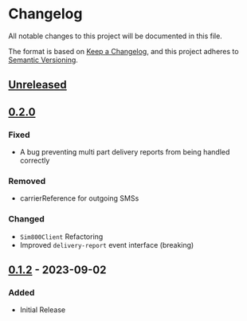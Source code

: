 # Changelog

All notable changes to this project will be documented in this file.

The format is based on [Keep a Changelog](https://keepachangelog.com/en/1.0.0/),
and this project adheres to [Semantic Versioning](https://semver.org/spec/v2.0.0.html).

## [Unreleased]

## [0.2.0]
### Fixed
- A bug preventing multi part delivery reports from being handled correctly

### Removed
- carrierReference for outgoing SMSs

### Changed
- `Sim800Client` Refactoring
- Improved `delivery-report` event interface (breaking)

## [0.1.2] - 2023-09-02

### Added 
- Initial Release


[Unreleased]: https://github.com/julienfdev/sim800/compare/v0.2.0...HEAD
[0.2.0]:  https://github.com/julienfdev/sim800/releases/tag/v0.2.0
[0.1.2]:  https://github.com/julienfdev/sim800/releases/tag/v0.1.2